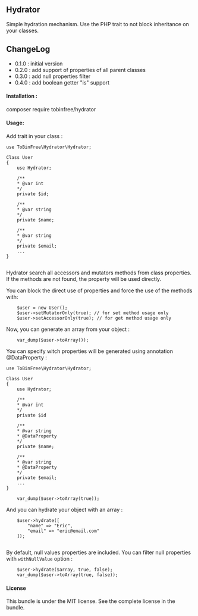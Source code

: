 ## Hydrator

Simple hydration mechanism.
Use the PHP trait to not block inheritance on your classes.

## ChangeLog

* 0.1.0 : initial version
* 0.2.0 : add support of properties of all parent classes
* 0.3.0 : add null properties filter
* 0.4.0 : add boolean getter "is" support
 
#### Installation : 

composer require tobinfree/hydrator

#### Usage:

Add trait in your class :
```
use ToBinFree\Hydrator\Hydrator;

Class User 
{
    use Hydrator;

    /**
    * @var int
    */
    private $id;

    /**
    * @var string
    */
    private $name;

    /**
    * @var string
    */
    private $email;
    ...
}
  
```  
Hydrator search all accessors and mutators methods from class properties.
If the methods are not found, the property will be used directly.

You can block the direct use of properties and force the use of the methods with:

```
    $user = new User();
    $user->setMutatorOnly(true); // for set method usage only
    $user->setAccessorOnly(true); // for get method usage only
```

Now, you can generate an array from your object :

```
    var_dump($user->toArray());
```
You can specify witch properties will be generated using annotation @DataProperty :
```
use ToBinFree\Hydrator\Hydrator;

Class User 
{
    use Hydrator;
    
    /**
    * @var int
    */
    private $id

    /**
    * @var string
    * @DataProperty
    */
    private $name;

    /**
    * @var string
    * @DataProperty
    */
    private $email;
    ...
}
```
```
    var_dump($user->toArray(true));
```

And you can hydrate your object with an array :

```
    $user->hydrate([
        "name" => "Eric",
        "email" => "eric@email.com"
    ]);
    
```

By default, null values properties are included. You can filter null properties with ```withNullValue``` option :    
```
    $user->hydrate($array, true, false);
    var_dump($user->toArray(true, false));
```


#### License

This bundle is under the MIT license. See the complete license in the bundle.
